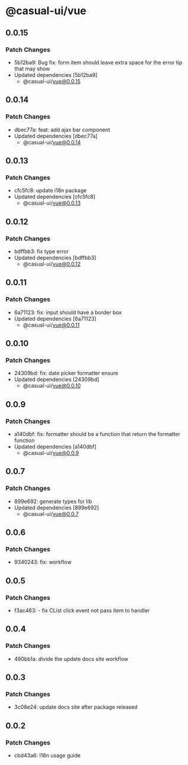 # @casual-ui/vue

## 0.0.15

### Patch Changes

- 5b12ba9: Bug fix: form item should leave extra space for the error tip that may show
- Updated dependencies [5b12ba9]
  - @casual-ui/vue@0.0.15

## 0.0.14

### Patch Changes

- dbec77a: feat: add ajax bar component
- Updated dependencies [dbec77a]
  - @casual-ui/vue@0.0.14

## 0.0.13

### Patch Changes

- cfc5fc8: update i18n package
- Updated dependencies [cfc5fc8]
  - @casual-ui/vue@0.0.13

## 0.0.12

### Patch Changes

- bdffbb3: fix type error
- Updated dependencies [bdffbb3]
  - @casual-ui/vue@0.0.12

## 0.0.11

### Patch Changes

- 6a71123: fix: input should have a border box
- Updated dependencies [6a71123]
  - @casual-ui/vue@0.0.11

## 0.0.10

### Patch Changes

- 24309bd: fix: date picker formatter ensure
- Updated dependencies [24309bd]
  - @casual-ui/vue@0.0.10

## 0.0.9

### Patch Changes

- a140dbf: fix: formatter should be a function that return the formatter function
- Updated dependencies [a140dbf]
  - @casual-ui/vue@0.0.9

## 0.0.7

### Patch Changes

- 899e692: generate types for lib
- Updated dependencies [899e692]
  - @casual-ui/vue@0.0.7

## 0.0.6

### Patch Changes

- 9340243: fix: workflow

## 0.0.5

### Patch Changes

- f3ac463: - fix CList click event not pass item to handler

## 0.0.4

### Patch Changes

- 490bb1a: divide the update docs site workflow

## 0.0.3

### Patch Changes

- 3c08e24: update docs site after package released

## 0.0.2

### Patch Changes

- cbd43a6: I18n usage guide
